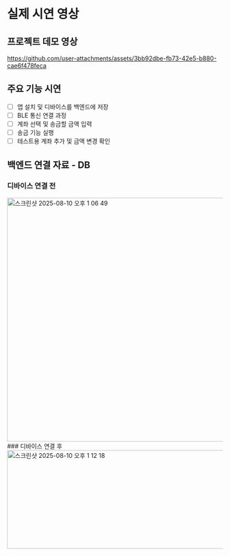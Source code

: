 # 실제 시연 영상

## 프로젝트 데모 영상


https://github.com/user-attachments/assets/3bb92dbe-fb73-42e5-b880-cae6f478feca




## 주요 기능 시연

- [ ] 앱 설치 및 디바이스를 백엔드에 저장
- [ ] BLE 통신 연결 과정
- [ ] 계좌 선택 및 송금할 금액 입력
- [ ] 송금 기능 실행
- [ ] 테스트용 계좌 추가 및 금액 변경 확인

## 백엔드 연결 자료 - DB
### 디바이스 연결 전
<img width="1429" height="569" alt="스크린샷 2025-08-10 오후 1 06 49" src="https://github.com/user-attachments/assets/8eb76a08-9f95-4de2-9507-dc2f6fecf69f" />
### 디바이스 연결 후
<img width="1431" height="230" alt="스크린샷 2025-08-10 오후 1 12 18" src="https://github.com/user-attachments/assets/50b23c9b-36d6-4c84-8d36-6ff77d0b9676" />
